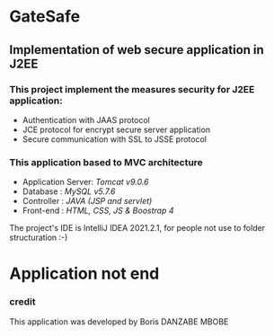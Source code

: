 # GateSafe

## Implementation of web secure application in J2EE

### This project implement the measures security for J2EE application:
  - Authentication with JAAS protocol
  - JCE protocol for encrypt secure server application 
  - Secure communication with SSL to JSSE protocol

### This application based to MVC architecture
  - Application Server: *Tomcat v9.0.6*
  - Database : *MySQL v5.7.6*
  - Controller : *JAVA (JSP and servlet)*
  - Front-end : *HTML, CSS, JS & Boostrap 4*

The project's IDE is IntelliJ IDEA 2021.2.1, for people not use to folder structuration :-)

# Application not end

### credit
This application was developed by Boris DANZABE MBOBE
